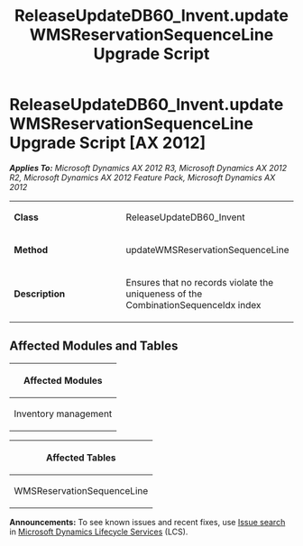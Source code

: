 ﻿---
title: ReleaseUpdateDB60_Invent.updateWMSReservationSequenceLine Upgrade Script
TOCTitle: ReleaseUpdateDB60_Invent.updateWMSReservationSequenceLine Upgrade Script
ms:assetid: 8661af9d-8758-0bdb-e734-0cfa5be4cf15
ms:mtpsurl: https://msdn.microsoft.com/en-us/library/JJ686055(v=AX.60)
ms:contentKeyID: 49709506
ms.date: 05/18/2015
mtps_version: v=AX.60
---

# ReleaseUpdateDB60\_Invent.updateWMSReservationSequenceLine Upgrade Script [AX 2012]


_**Applies To:** Microsoft Dynamics AX 2012 R3, Microsoft Dynamics AX 2012 R2, Microsoft Dynamics AX 2012 Feature Pack, Microsoft Dynamics AX 2012_

<table>
<colgroup>
<col style="width: 50%" />
<col style="width: 50%" />
</colgroup>
<tbody>
<tr class="odd">
<td><p><strong>Class</strong></p></td>
<td><p>ReleaseUpdateDB60_Invent</p></td>
</tr>
<tr class="even">
<td><p><strong>Method</strong></p></td>
<td><p>updateWMSReservationSequenceLine</p></td>
</tr>
<tr class="odd">
<td><p><strong>Description</strong></p></td>
<td><p>Ensures that no records violate the uniqueness of the CombinationSequenceIdx index</p></td>
</tr>
</tbody>
</table>


## Affected Modules and Tables

<table>
<colgroup>
<col style="width: 100%" />
</colgroup>
<thead>
<tr class="header">
<th><p>Affected Modules</p></th>
</tr>
</thead>
<tbody>
<tr class="odd">
<td><p>Inventory management</p></td>
</tr>
</tbody>
</table>


<table>
<colgroup>
<col style="width: 100%" />
</colgroup>
<thead>
<tr class="header">
<th><p>Affected Tables</p></th>
</tr>
</thead>
<tbody>
<tr class="odd">
<td><p>WMSReservationSequenceLine</p></td>
</tr>
</tbody>
</table>

  
**Announcements:** To see known issues and recent fixes, use [Issue search](http://go.microsoft.com/fwlink/?linkid=389258) in [Microsoft Dynamics Lifecycle Services](http://go.microsoft.com/fwlink/?linkid=306505) (LCS).

